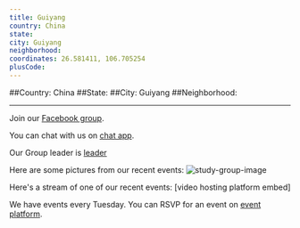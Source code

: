 ```yaml
---
title: Guiyang
country: China
state: 
city: Guiyang
neighborhood: 
coordinates: 26.581411, 106.705254
plusCode:
---
```


##Country: China
##State: 
##City: Guiyang
##Neighborhood: 
*****
Join our [Facebook group](https://www.facebook.com/groups/free.code.camp.guiyang).

You can chat with us on [chat app]().

Our Group leader is [leader]()

Here are some pictures from our recent events:
![study-group-image]()

Here's a stream of one of our recent events:
[video hosting platform embed]

We have events every Tuesday. You can RSVP for an event on [event platform]().
